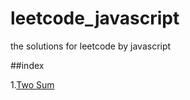 # leetcode_javascript
the solutions for leetcode by javascript

##index

1.[Two Sum]([source](https://github.com/mayuelei66/leetcode_javascript/blob/master/1.md))
